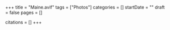 +++
title = "Maine.avif"
tags = ["Photos"]
categories = []
startDate = ""
draft = false
pages = []

citations = []
+++
